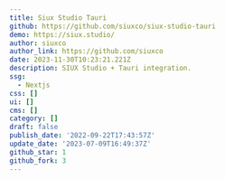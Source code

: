 ```yaml
---
title: Siux Studio Tauri
github: https://github.com/siuxco/siux-studio-tauri
demo: https://siux.studio/
author: siuxco
author_link: https://github.com/siuxco
date: 2023-11-30T10:23:21.221Z
description: SIUX Studio + Tauri integration.
ssg:
  - Nextjs
css: []
ui: []
cms: []
category: []
draft: false
publish_date: '2022-09-22T17:43:57Z'
update_date: '2023-07-09T16:49:37Z'
github_star: 1
github_fork: 3
---
```

